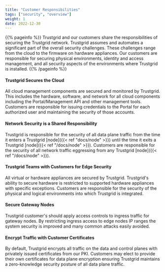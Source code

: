 ```yaml
---
title: "Customer Responsibilities"
tags: ["security", "overview"]
weight: 1
date: 2022-12-30
---
```


{{% pageinfo %}}
Trustgrid and our customers share the responsibilities of securing the Trustgrid network. Trustgrid assumes and automates a significant part of the overall security challenges. These challenges range from the cloud to the firmware on hardware appliances. Our customers are responsible for securing physical environments, identity and access management, and all security aspects of the environments where Trustgrid is installed.
{{% /pageinfo %}}

#### Trustgrid Secures the Cloud

All cloud management components are secured and monitored by Trustgrid. This includes the hardware, software, and network for all cloud components including the Portal/Management API and other management tools. Customers are responsible for issuing credentials to the Portal for each authorized user and maintaining the security of those accounts.

#### Network Security is a Shared Responsibility

Trustgrid is responsible for the security of all data plane traffic from the time it enters a Trustgrid [node]({{< ref "docs/node" >}}) until the time it exits a Trustgrid [node]({{< ref "/docs/node" >}}). Customers are responsible for the security of all network traffic eggressing from any Trustgrid [node]({{< ref "/docs/node" >}}).

#### Trustgrid Teams with Customers for Edge Security

All virtual or hardware appliances are secured by Trustgrid. Trustgrid's ability to secure hardware is restricted to supported hardware appliances with specific exceptions. Customers are responsible for the security of the physical and logical environments into which Trustgrid is integrated.

#### Secure Gateway Nodes

Trustgrid customer's should apply access controls to ingress traffic for gateway nodes. By restricting ingress access to edge nodes IP ranges the system security is improved and many common attacks easily avoided.

#### Encrypt Traffic with Customer Certificates

By default, Trustgrid encrypts all traffic on the data and control planes with privately issued certificates from our PKI. Customers may elect to provide their own certificates for data plane encryption ensuring Trustgrid maintains a zero-knowledge security posture of all data plane traffic.
